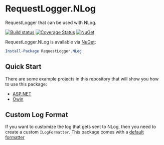 # RequestLogger.NLog

RequestLogger that can be used with NLog.

[![Build status](https://ci.appveyor.com/api/projects/status/u9c8cuaejk4921qs/branch/master?svg=true)](https://ci.appveyor.com/project/mrstebo/requestlogger-nlog/branch/master)
[![Coverage Status](https://coveralls.io/repos/github/ekmsystems/RequestLogger.NLog/badge.svg?branch=master)](https://coveralls.io/github/ekmsystems/RequestLogger.NLog?branch=master)
[![NuGet](https://img.shields.io/nuget/v/RequestLogger.NLog.svg)](https://www.nuget.org/packages/RequestLogger.NLog/)

RequestLogger.NLog is available via [NuGet](https://www.nuget.org/packages/RequestLogger.NLog/):

```powershell
Install-Package RequestLogger.NLog
```

## Quick Start

There are some example projects in this repository that will show you how to use this package:

- [ASP.NET](src/Examples/AspNetExample)
- [Owin](src/Examples/OwinExample)

## Custom Log Format

If you want to customize the log that gets sent to NLog, then you need to create a custom `ILogFormatter`. This package comes with a [default formatter](src/RequestLogger.NLog/Formatters/DefaultLogFormatter.cs)
